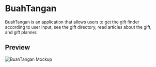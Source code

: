 # BuahTangan

BuahTangan is an application that allows users to get the gift finder according to user input, see the gift directory, read articles about the gift, and gift planner.

## Preview
![BuahTangan Mockup](https://user-images.githubusercontent.com/75899815/212261936-a5b6c895-05f2-435c-ae6f-e2891dd10c0e.png)
